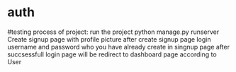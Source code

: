 # auth
#testing process of project:
run the project python manage.py runserver
Create signup page with profile picture
after create signup page login username and password who you have already create in singnup page
after succsessfull login page will be redirect to dashboard page according to User


